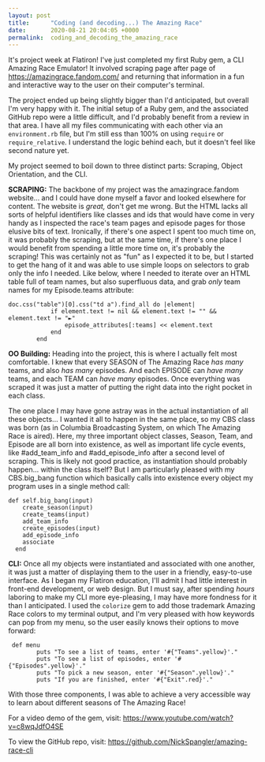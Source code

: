 ```yaml
---
layout: post
title:      "Coding (and decoding...) The Amazing Race"
date:       2020-08-21 20:04:05 +0000
permalink:  coding_and_decoding_the_amazing_race
---
```



It's project week at Flatiron! I've just completed my first Ruby gem, a CLI Amazing Race Emulator!
It involved scraping page after page of https://amazingrace.fandom.com/ and returning that information in a fun and interactive way to the user on their computer's terminal.

The project ended up being slightly bigger than I'd anticipated, but overall I'm very happy with it. The initial setup of a Ruby gem, and the associated GitHub repo were a little difficult, and I'd probably benefit from a review in that area. I have all my files communicating with each other via an `environment.rb` file, but I'm still ess than 100% on using `require` or `require_relative`. I understand the logic behind each, but it doesn't feel like second nature yet. 

My project seemed to boil down to three distinct parts: Scraping, Object Orientation, and the CLI.

**SCRAPING:** The backbone of my project was the amazingrace.fandom website... and I could have done myself a favor and looked elsewhere for content. The website is *great,* don't get me wrong. But the HTML lacks all sorts of helpful identifiers like classes and ids that would have come in very handy as I inspected the race's team pages and episode pages for those elusive bits of text. Ironically, if there's one aspect I spent too much time on, it was probably the scraping, but at the same time, if there's one place I would benefit from spending a little more time on, it's probably the scraping! This was certainly not as "fun" as I expected it to be, but I started to get the hang of it and was able to use simple loops on selectors to grab only the info I needed. Like below, where I needed to iterate over an HTML table full of team names, but also superfluous data, and grab *only* team names for my Episode.teams attribute:

```
doc.css("table")[0].css("td a").find_all do |element|
            if element.text != nil && element.text != "" && element.text != "►"
                episode_attributes[:teams] << element.text
            end
        end
```

**OO Building:** Heading into the project, this is where I actually felt most comfortable. I knew that every SEASON of The Amazing Race *has many* teams, and also *has many* episodes. And each EPISODE can *have many* teams, and each TEAM can *have many* episodes. Once everything was scraped it was just a matter of putting the right data into the right pocket in each class. 

The one place I may have gone astray was in the actual instantiation of all these objects... I wanted it all to happen in the same place, so my CBS class was born (as in Columbia Broadcasting System, on which The Amazing Race is aired). Here, my three important object classes, Season, Team, and Episode are all born into existence, as well as important life cycle events, like #add_team_info and #add_episode_info after a second level of scraping. This is likely not good practice, as instantiation should probably happen... within the class itself? But I am particularly pleased with my CBS.big_bang function which basically calls into existence every object my program uses in a single method call:

```
def self.big_bang(input)
    create_season(input)
    create_teams(input)
    add_team_info
    create_episodes(input)
    add_episode_info
    associate
  end
```

**CLI:** Once all my objects were instantiated and associated with one another, it was just a matter of displaying them to the user in a friendly, easy-to-use interface. As I began my Flatiron education, I'll admit I had little interest in front-end development, or web design. But I must say, after spending *hours* laboring to make my CLI more eye-pleasing, I may have more fondness for it than I anticipated. I used the `colorize` gem to add those trademark Amazing Race colors to my terminal output, and I'm very pleased with how keywords can pop from my menu, so the user easily knows their options to move forward:

```
 def menu
        puts "To see a list of teams, enter '#{"Teams".yellow}'."
        puts "To see a list of episodes, enter '#{"Episodes".yellow}'."
        puts "To pick a new season, enter '#{"Season".yellow}'."
        puts "If you are finished, enter '#{"Exit".red}'."
```

With those three components, I was able to achieve a very accessible way to learn about different seasons of The Amazing Race! 

For a video demo of the gem, visit: https://www.youtube.com/watch?v=c8wqJdfO4SE

To view the GitHub repo, visit: https://github.com/NickSpangler/amazing-race-cli

